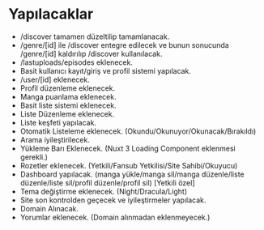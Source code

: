 # Yapılacaklar

- /discover tamamen düzeltilip tamamlanacak.
- /genre/[id] ile /discover entegre edilecek ve bunun sonucunda /genre/[id] kaldırılıp /discover kullanılacak.
- /lastuploads/episodes eklenecek.
- Basit kullanıcı kayıt/giriş ve profil sistemi yapılacak.
- /user/[id] eklenecek.
- Profil düzenleme eklenecek.
- Manga puanlama eklenecek.
- Basit liste sistemi eklenecek.
- Liste Düzenleme eklenecek.
- Liste keşfeti yapılacak.
- Otomatik Listeleme eklenecek. (Okundu/Okunuyor/Okunacak/Bırakıldı)
- Arama iyileştirilecek.
- Yükleme Barı Eklenecek. (Nuxt 3 Loading Component eklenmesi gerekli.)
- Rozetler eklenecek. (Yetkili/Fansub Yetkilisi/Site Sahibi/Okuyucu)
- Dashboard yapılacak. (manga yükle/manga sil/manga düzenle/liste düzenle/liste sil/profil düzenle/profil sil) [Yetkili özel]
- Tema değiştirme eklenecek. (Night/Dracula/Light)
- Site son kontrolden geçecek ve iyileştirmeler yapılacak.
- Domain Alınacak.
- Yorumlar eklenecek. (Domain alınmadan eklenmeyecek.)